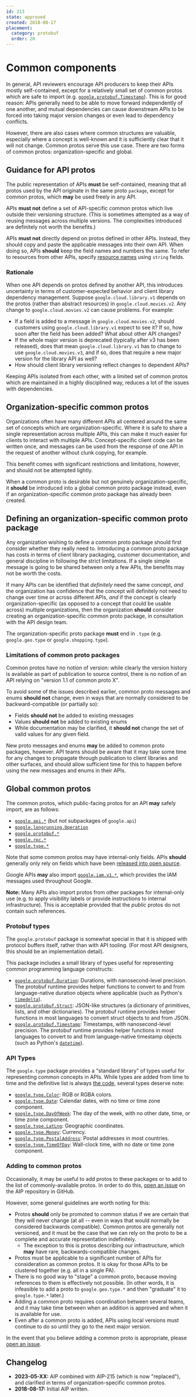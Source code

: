 ```yaml
---
id: 213
state: approved
created: 2018-08-17
placement:
  category: protobuf
  order: 20
---
```


# Common components

In general, API reviewers encourage API producers to keep their APIs mostly
self-contained, except for a relatively small set of common protos which are
safe to import (e.g. [`google.protobuf.Timestamp`][timestamp]). This is for
good reason: APIs generally need to be able to move forward independently of
one another, and mutual dependencies can cause downstream APIs to be forced
into taking major version changes or even lead to dependency conflicts.

However, there are also cases where common structures are valuable, especially
where a concept is well-known and it is sufficiently clear that it will not
change. Common protos serve this use case. There are two forms of common protos:
organization-specific and global.

## Guidance for API protos

The public representation of APIs **must** be self-contained, meaning that
all protos used by the API originate in the same proto `package`, except for
common protos, which **may** be used freely in any API.

APIs **must not** define a set of API-specific common protos which live outside
their versioning structure. (This is sometimes attempted as a way of reusing
messages across multiple versions. The complexities introduced are definitely
not worth the benefits.)

APIs **must not** directly depend on protos defined in other APIs. Instead,
they should copy and paste the applicable messages into their own API. When
doing so, APIs **should** keep the field names and numbers the same. To refer
to resources from other APIs, specify [resource names](https://aip.dev/122)
using `string` fields.

### Rationale

When one API depends on protos defined by another API, this introduces
uncertainty in terms of customer-expected behavior and client library
dependency management. Suppose `google.cloud.library.v1` depends on
the protos (rather than abstract resources) in `google.cloud.movies.v2`. Any
change to `google.cloud.movies.v2` can cause problems. For example:

- If a field is added to a message in `google.cloud.movies.v2`, should
  customers using `google.cloud.library.v1` expect to see it? If so, how soon
  after the field has been added? What about other API changes?
- If the whole major version is deprecated (typically after v3 has been
  released), does that mean `google.cloud.library.v1` has to change to use
  `google.cloud.movies.v3`, and if so, does that require a new major version for
  the library API as well?
- How should client library versioning reflect changes to dependent APIs?

Keeping APIs isolated from each other, with a limited set of common protos which
are maintained in a highly disciplined way, reduces a lot of the issues with
dependencies.

## Organization-specific common protos

Organizations often have many different APIs all centered around the same set of
concepts which are organization-specific. Where it is safe to share a single
representation across multiple APIs, this can make it much easier for clients to
interact with multiple APIs. Concept-specific client code can be written once,
and messages can be used from the response of one API in the request of another
without clunk copying, for example.

This benefit comes with significant restrictions and limitations, however, and
should not be attempted lightly.

When a common proto is desirable but not genuinely organization-specific, it
**should** be introduced into a global common proto package instead, even if an
organization-specific common proto package has already been created.

## Defining an organization-specific common proto package

Any organization wishing to define a common proto package should first consider
whether they really need to. Introducing a common proto package has costs in
terms of client library packaging, customer documentation, and general
discipline in following the strict limitations. If a single simple message is
going to be shared between only a few APIs, the benefits may not be worth the
costs.

If many APIs can be identified that *definitely* need the same concept,
*and* the organization has confidence that the concept will definitely not need
to change over time or across different APIs, *and* if the concept is clearly
organization-specific (as opposed to a concept that could be usable across)
multiple organizations, then the organization **should** consider creating
an organization-specific common proto package, in consultation with the API
design team.

The organization-specific proto package **must** end in `.type` (e.g.
`google.geo.type` or `google.shopping.type`).

### Limitations of common proto packages

Common protos have no notion of version: while clearly the version history is
available as part of publication to source control, there is no notion of an
API relying on "version 1.1 of common proto X".

To avoid some of the issues described earlier, common proto messages and enums
**should not** change, even in ways that are normally considered to be
backward-compatible (or partially so):

- Fields **should not** be added to existing messages
- Values **should not** be added to existing enums
- While documentation may be clarified, it **should not** change the set of
  valid values for any given field.

New proto messages and enums **may** be added to common proto packages, however.
API teams should be aware that it may take some time for any changes to
propagate through publication to client libraries and other surfaces, and should
allow sufficient time for this to happen before using the new messages and enums
in their APIs.

## Global common protos

The common protos, which public-facing protos for an API **may** safely import,
are as follows:

- [`google.api.*`](https://github.com/googleapis/googleapis/blob/master/google/api) (but *not* subpackages of `google.api`)
- [`google.longrunning.Operation`](https://github.com/googleapis/googleapis/blob/master/google/longrunning/operations.proto)
- [`google.protobuf.*`](https://github.com/protocolbuffers/protobuf/tree/master/src/google/protobuf)
- [`google.rpc.*`](https://github.com/googleapis/googleapis/blob/master/google/rpc/)
- [`google.type.*`][type]

Note that some common protos may have internal-only fields. APIs **should**
generally only rely on fields which have been
[released into open source](https://github.com/googleapis/googleapis).

Google APIs **may** also import [`google.iam.v1.*`][iam], which provides the
IAM messages used throughout Google.

<!-- prettier-ignore -->
[iam]: https://github.com/googleapis/googleapis/tree/master/google/iam/v1

**Note:** Many APIs also import protos from other packages for internal-only
use (e.g. to apply visibility labels or provide instructions to internal
infrastructure). This is acceptable provided that the _public_ protos do not
contain such references.

### Protobuf types

The `google.protobuf` package is somewhat special in that it is shipped with
protocol buffers itself, rather than with API tooling. (For most API designers,
this should be an implementation detail).

This package includes a small library of types useful for representing common
programming language constructs:

- [`google.protobuf.Duration`][duration]: Durations, with nanosecond-level
  precision. The protobuf runtime provides helper functions to convert to and
  from language-native duration objects where applicable (such as Python's
  [`timedelta`][timedelta]).
- [`google.protobuf.Struct`][struct]: JSON-like structures (a dictionary of
  primitives, lists, and other dictionaries). The protobuf runtime provides
  helper functions in most languages to convert struct objects to and from
  JSON.
- [`google.protobuf.Timestamp`][timestamp]: Timestamps, with nanosecond-level
  precision. The protobuf runtime provides helper functions in most languages
  to convert to and from language-native timestamp objects (such as Python's
  [`datetime`][datetime]).

<!-- prettier-ignore-start -->
[datetime]: https://docs.python.org/3/library/datetime.html#datetime.datetime
[duration]: https://github.com/protocolbuffers/protobuf/blob/master/src/google/protobuf/duration.proto
[struct]: https://github.com/protocolbuffers/protobuf/blob/master/src/google/protobuf/struct.proto
[timedelta]: https://docs.python.org/3/library/datetime.html#datetime.timedelta
[timestamp]: https://github.com/protocolbuffers/protobuf/blob/master/src/google/protobuf/timestamp.proto
<!-- prettier-ignore-end -->

### API Types

The `google.type` package provides a "standard library" of types useful for
representing common concepts in APIs. While types are added from time to time
and the definitive list is always [the code][type], several types deserve note:

- [`google.type.Color`][color]: RGB or RGBA colors.
- [`google.type.Date`][date]: Calendar dates, with no time or time zone
  component.
- [`google.type.DayOfWeek`][day_of_week]: The day of the week, with no other
  date, time, or time zone component.
- [`google.type.LatLng`][lat_lng]: Geographic coordinates.
- [`google.type.Money`][money]: Currency.
- [`google.type.PostalAddress`][postal_address]: Postal addresses in most
  countries.
- [`google.type.TimeOfDay`][time_of_day]: Wall-clock time, with no date or time
  zone component.

<!-- prettier-ignore-start -->
[type]: https://github.com/googleapis/googleapis/tree/master/google/type
[color]: https://github.com/googleapis/googleapis/blob/master/google/type/color.proto
[date]: https://github.com/googleapis/googleapis/blob/master/google/type/date.proto
[day_of_week]: https://github.com/googleapis/googleapis/blob/master/google/type/dayofweek.proto
[lat_lng]: https://github.com/googleapis/googleapis/blob/master/google/type/latlng.proto
[money]: https://github.com/googleapis/googleapis/blob/master/google/type/money.proto
[postal_address]: https://github.com/googleapis/googleapis/blob/master/google/type/postal_address.proto
[time_of_day]: https://github.com/googleapis/googleapis/blob/master/google/type/timeofday.proto
<!-- prettier-ignore-end -->

### Adding to common protos

Occasionally, it may be useful to add protos to these packages or to add to the
list of commonly-available protos. In order to do this, [open an issue][] on
the AIP repository in GitHub.

However, some general guidelines are worth noting for this:

- Protos **should** only be promoted to common status if we are certain that
  they will never change (at all -- even in ways that would normally be
  considered backwards compatible). Common protos are generally not versioned,
  and it must be the case that we can rely on the proto to be a complete and
  accurate representation indefinitely.
  - The exception to this is protos describing our infrastructure, which
    **may** have rare, backwards-compatible changes.
- Protos must be applicable to a significant number of APIs for consideration
  as common protos. It is okay for those APIs to be clustered together (e.g.
  all in a single PA).
- There is no good way to "stage" a common proto, because moving references to
  them is effectively not possible. (In other words, it is infeasible to add a
  proto to `google.geo.type.*` and then "graduate" it to `google.type.*`
  later.)
- Adding a common proto requires coordination between several teams, and it may
  take time between when an addition is approved and when it is available for
  use.
- Even after a common proto is added, APIs using local versions must continue
  to do so until they go to the next major version.

In the event that you believe adding a common proto is appropriate, please
[open an issue][].

[open an issue]: https://github.com/googleapis/aip/issues

## Changelog

- **2023-05-XX:** AIP combined with AIP-215 (which is now "replaced"),
  and clarified in terms of organization-specific common protos.
- **2018-08-17:** Initial AIP written.
